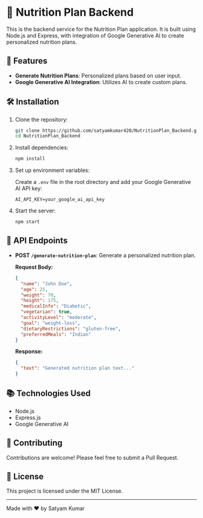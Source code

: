 # 🍎 Nutrition Plan Backend

This is the backend service for the Nutrition Plan application. It is built using Node.js and Express, with integration of Google Generative AI to create personalized nutrition plans.

## 🚀 Features

- **Generate Nutrition Plans**: Personalized plans based on user input.
- **Google Generative AI Integration**: Utilizes AI to create custom plans.

## 🛠️ Installation

1. Clone the repository:

   ```bash
   git clone https://github.com/satyamkumar420/NutritionPlan_Backend.git
   cd NutritionPlan_Backend
   ```

2. Install dependencies:

   ```bash
   npm install
   ```

3. Set up environment variables:

   Create a `.env` file in the root directory and add your Google Generative AI API key:

   ```
   AI_API_KEY=your_google_ai_api_key
   ```

4. Start the server:

   ```bash
   npm start
   ```

## 📄 API Endpoints

- **POST `/generate-nutrition-plan`**: Generate a personalized nutrition plan.

  **Request Body:**

  ```json
  {
    "name": "John Doe",
    "age": 25,
    "weight": 70,
    "height": 175,
    "medicalInfo": "Diabetic",
    "vegetarian": true,
    "activityLevel": "moderate",
    "goal": "weight-loss",
    "dietaryRestrictions": "gluten-free",
    "preferredMeals": "Indian"
  }
  ```

  **Response:**

  ```json
  {
    "text": "Generated nutrition plan text..."
  }
  ```

## 📚 Technologies Used

- Node.js
- Express.js
- Google Generative AI

## 🤝 Contributing

Contributions are welcome! Please feel free to submit a Pull Request.

## 📝 License

This project is licensed under the MIT License.

---

Made with ❤️ by Satyam Kumar

```

```

